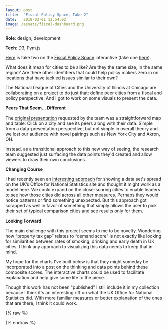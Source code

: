 ```yaml
---
layout: post
title:  "Fiscal Policy Space, Take 2"
date:   2018-03-01 12:54:02
image: /assets/fiscal-dashboard.png
---
```


**Role**: design, development

**Tech**: D3, Pym.js

[Here](https://s3.amazonaws.com/fiscaldashboard/parent.html) is take two on the [Fiscal Policy Space](http://fiscalpolicyspace.greatcities.uic.edu/) interactive (take one [here](/2018/03/01/responsive-map.html)). 

What does it mean for cities to be alike? Are they the same size, in the same region? Are there other identifiers that could help policy makers zero in on locations that have tackled issues similar to their own? 

The National League of Cities and the University of Illinois at Chicago are collaborating on a  project to do just that: define peer cities from a fiscal and policy perspective. And I got to work on some visuals to present the data.

**Peers That Seem... Different**

The [original presentation](/2018/03/01/responsive-map.html) requested by the team was a straightforward map and table. Click on a city and see its peers along with their data. Simple from a data-presentation perspective, but not simple in overall theory and we lost our audience with novel pairings such as New York City and Akron, OH. 

Instead, as a transitional approach to this new way of seeing, the research team suggested just surfacing the data points they'd created and allow viewers to draw their own conclusions.

**Changing Course**

I had recently seen an [interesting approach](https://visual.ons.gov.uk/what-affects-an-areas-healthy-life-expectancy/) for showing a data set's spread on the UK’s Office for National Statistics site and thought it might work as a model here. We could expand on the close-scoring cities to enable leaders to see how those cities did across all other measures. Perhaps they would notice patterns or find something unexpected. But this approach got scrapped as well in favor of something that simply allows the user to pick their set of typical comparison cities and see results only for them.

**Looking Forward**

The main challenge with this project seems to me to be novelty. Wondering how “property tax gap” relates to “demand score” is not exactly like looking for similarities between rates of smoking, drinking and early death in UK cities. I think any approach to visualizing this data needs to keep that in mind.

My hope for the charts I've built below is that they might someday be incorporated into a post on the thinking and data points behind these composite scores. The interactive charts could be used to facilitate explanation and help give some life to the piece.

Though this work has not been "published" I still include it in my collection because I think it's an interesting riff on what the UK Office for National Statistics did. With more familiar measures or better explanation of the ones that are there, I think it could work.



{% raw %}
  <div class="wrapper">
    <div id="iframe-here"></div>
  </div>
  <script src="https://pym.nprapps.org/pym.v1.js" type="text/javascript"></script>
  <script>
      var pymParent = new pym.Parent("iframe-here", "https://s3.amazonaws.com/fiscaldashboard/index.html", {});
  </script>
{% endraw %}



